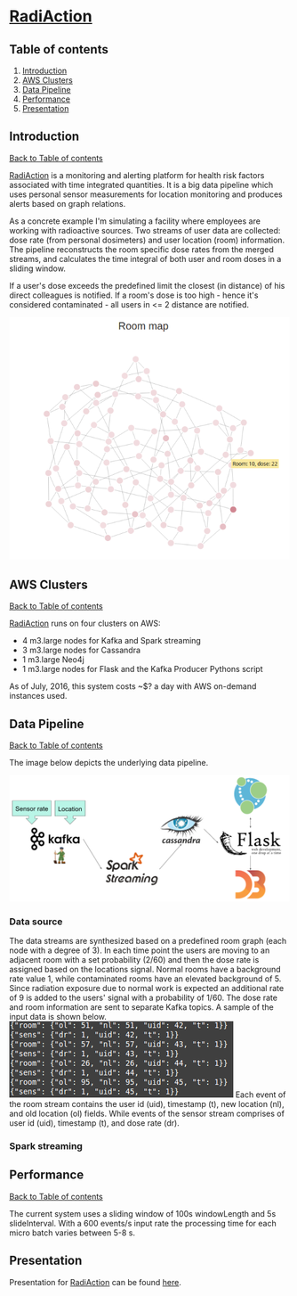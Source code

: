# [RadiAction](https:/radiaction.site)

## Table of contents
1. [Introduction](README.md#introduction)
2. [AWS Clusters](README.md#aws-clusters) 
3. [Data Pipeline](README.md#data-pipeline)
4. [Performance](README.md#performance)
5. [Presentation](README.md#presentation)


## Introduction 
[Back to Table of contents](README.md#table-of-contents)

[RadiAction](http://radiaction.site) is a monitoring and alerting platform for health risk factors associated with time integrated quantities. It is a big data pipeline which uses personal sensor measurements for location monitoring and produces alerts based on graph relations.

As a concrete example I'm simulating a facility where employees are working with radioactive sources. Two streams of user data are collected: dose rate (from personal dosimeters) and user location (room) information. The pipeline reconstructs the room specific dose rates from the merged streams, and calculates the time integral of both user and room doses in a sliding window. 

If a user's dose exceeds the predefined limit the closest (in distance) of his direct colleagues is notified. If a room's dose is too high - hence it's considered contaminated - all users in <= 2 distance are notified.

![Alt text](app/static/img/room_graph.png?raw=true "Room map")


## AWS Clusters
[Back to Table of contents](README.md#table-of-contents)

[RadiAction](http://radiaction.site) runs on four clusters on AWS:
<ul>
<li>4 m3.large nodes for Kafka and Spark streaming</li>
<li>3 m3.large nodes for Cassandra </li>
<li>1 m3.large Neo4j</li>
<li>1 m3.large nodes for Flask and the Kafka Producer Pythons script</li>
</ul>
As of July, 2016, this system costs ~$? a day with AWS on-demand instances used.

## Data Pipeline
[Back to Table of contents](README.md#table-of-contents)

The image below depicts the underlying data pipeline.

![Alt text](app/static/img/pipeline.png?raw=true "Pipeline")

### Data source
The data streams are synthesized based on a predefined room graph (each node with a degree of 3). In each time point the users are moving to an adjacent room with a set probability (2/60) and then the dose rate is assigned based on the locations signal. Normal rooms have a background rate value 1, while contaminated rooms have an elevated background of 5. Since radiation exposure due to normal work is expected an additional rate of 9 is added to the users' signal with a probability of 1/60. 
The dose rate and room information are sent to separate Kafka topics. A sample of the input data is shown below. 
![Alt text](app/static/img/input.png?raw=true "Input data")
Each event of the room stream contains the user id (uid), timestamp (t), new location (nl), and old location (ol) fields. While events of the sensor stream comprises of user id (uid), timestamp (t), and dose rate (dr).

### Spark streaming

## Performance
[Back to Table of contents](README.md#table-of-contents)

The current system uses a sliding window of 100s windowLength and 5s slideInterval. With a 600 events/s input rate the processing time for each micro batch varies between 5-8 s.


## Presentation
Presentation for [RadiAction](http://radiaction.site) can be found [here](https://jlantos.github.io/).
